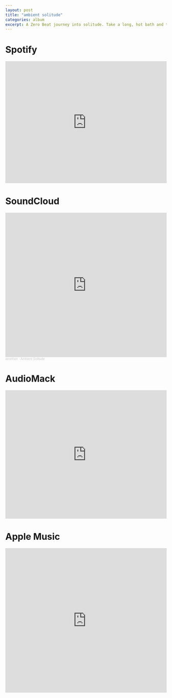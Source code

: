 ```yaml
---
layout: post
title: "ambient solitude"
categories: album
excerpt: A Zero Beat journey into solitude. Take a long, hot bath and turn the lights out.
---
```


<h1>Spotify</h1>
<iframe src="https://open.spotify.com/embed/album/480ixXj01o9edk0BtzGa89?utm_source=generator" width="100%" height="380" frameBorder="0" allowfullscreen="" allow="autoplay; clipboard-write; encrypted-media; fullscreen; picture-in-picture"></iframe>



<h1>SoundCloud</h1>

<iframe width="100%" height="450" scrolling="no" frameborder="no" allow="autoplay" src="https://w.soundcloud.com/player/?url=https%3A//api.soundcloud.com/playlists/1317631435&color=%23283c40&auto_play=false&hide_related=false&show_comments=true&show_user=true&show_reposts=false&show_teaser=true"></iframe><div style="font-size: 10px; color: #cccccc;line-break: anywhere;word-break: normal;overflow: hidden;white-space: nowrap;text-overflow: ellipsis; font-family: Interstate,Lucida Grande,Lucida Sans Unicode,Lucida Sans,Garuda,Verdana,Tahoma,sans-serif;font-weight: 100;"><a href="https://soundcloud.com/amethon-com" title="amethon" target="_blank" style="color: #cccccc; text-decoration: none;">amethon</a> · <a href="https://soundcloud.com/amethon-com/sets/ambient-solitude" title="Ambient Solitude" target="_blank" style="color: #cccccc; text-decoration: none;">Ambient Solitude</a></div>

<h1>AudioMack</h1>

<iframe src="https://audiomack.com/embed/album/amethon/ambient-solitude?background=1" scrolling="no" width="100%" height="400" scrollbars="no" frameborder="0"></iframe>

<h1>Apple Music</h1>

<iframe allow="autoplay *; encrypted-media *; fullscreen *" frameborder="0" height="450" style="width:100%;max-width:660px;overflow:hidden;background:transparent;" sandbox="allow-forms allow-popups allow-same-origin allow-scripts allow-storage-access-by-user-activation allow-top-navigation-by-user-activation" src="https://embed.music.apple.com/us/album/ambient-solitude/1601473906"></iframe>

